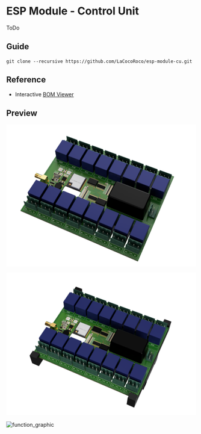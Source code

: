 # ESP Module - Control Unit

ToDo

## Guide

```
git clone --recursive https://github.com/LaCocoRoco/esp-module-cu.git
```

## Reference

- Interactive [BOM Viewer](https://htmlpreview.github.io/?https://github.com/LaCocoRoco/esp-module-cu/blob/main/eagle/bom/esp-module-cu.html)

## Preview

![function_graphic](/images/esp-module-cu-pcb.png)

![function_graphic](/images/esp-module-cu.png)

![function_graphic](/images/esp-module-cu-photo.png)
